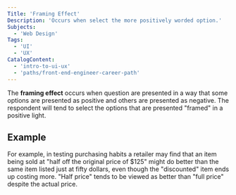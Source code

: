 ```yaml
---
Title: 'Framing Effect'
Description: 'Occurs when select the more positively worded option.'
Subjects:
  - 'Web Design'
Tags:
  - 'UI'
  - 'UX'
CatalogContent:
  - 'intro-to-ui-ux'
  - 'paths/front-end-engineer-career-path'
---
```


The **framing effect** occurs when question are presented in a way that some options are presented as positive and others are presented as negative. The respondent will tend to select the options that are presented "framed" in a positive light.

## Example

For example, in testing purchasing habits a retailer may find that an item being sold at "half off the original price of $125" might do better than the same item listed just at fifty dollars, even though the "discounted" item ends up costing more. "Half price" tends to be viewed as better than "full price" despite the actual price.

